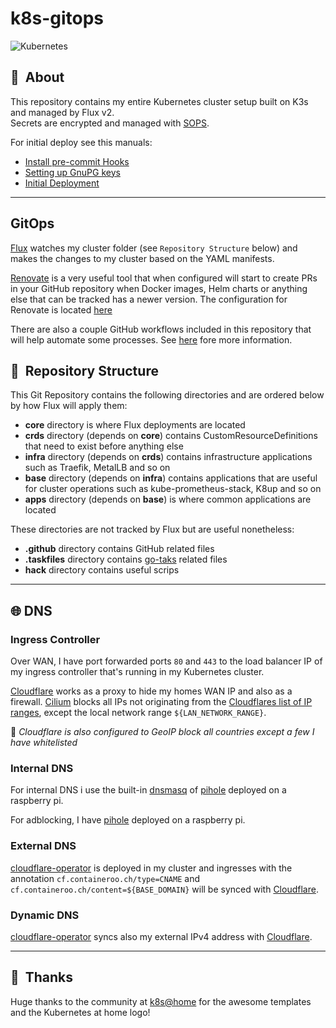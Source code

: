 # k8s-gitops

![Kubernetes](https://i.imgur.com/p1RzXjQ.png)

## :loudspeaker:&nbsp; About

This repository contains my entire Kubernetes cluster setup built on K3s and managed by Flux v2.  
Secrets are encrypted and managed with [SOPS](https://github.com/mozilla/sops).

For initial deploy see this manuals:

- [Install pre-commit Hooks](./.github/docs/precommit.md)
- [Setting up GnuPG keys](./.github/docs/gpg.md)
- [Initial Deployment](./.github/docs/flux.md)

---

## GitOps

[Flux](https://github.com/fluxcd/flux2) watches my cluster folder (see `Repository Structure` below) and makes the changes to my cluster based on the YAML manifests.

[Renovate](https://github.com/renovatebot/renovate) is a very useful tool that when configured will start to create PRs in your GitHub repository when Docker images, Helm charts or anything else that can be tracked has a newer version. The configuration for Renovate is located [here](./.github/renovate.json5)

There are also a couple GitHub workflows included in this repository that will help automate some processes. See [here](.github/workflows/README.md) fore more information.

## :open_file_folder:&nbsp; Repository Structure

This Git Repository contains the following directories and are ordered below by how Flux will apply them:

- **core** directory is where Flux deployments are located
- **crds** directory (depends on **core**) contains CustomResourceDefinitions that need to exist before anything else
- **infra** directory (depends on **crds**) contains infrastructure applications such as Traefik, MetalLB and so on
- **base** directory (depends on **infra**) contains applications that are useful for cluster operations such as kube-prometheus-stack, K8up and so on
- **apps** directory (depends on **base**) is where common applications are located

These directories are not tracked by Flux but are useful nonetheless:

- **.github** directory contains GitHub related files
- **.taskfiles** directory contains [go-taks](https://github.com/go-task/task) related files
- **hack** directory contains useful scrips

---

## 🌐 DNS

### Ingress Controller

Over WAN, I have port forwarded ports `80` and `443` to the load balancer IP of my ingress controller that's running in my Kubernetes cluster.

[Cloudflare](https://www.cloudflare.com/) works as a proxy to hide my homes WAN IP and also as a firewall. [Cilium](https://cilium.io) blocks all IPs not originating from the [Cloudflares list of IP ranges](https://www.cloudflare.com/ips/), except the local network range `${LAN_NETWORK_RANGE}`.

🔸 _Cloudflare is also configured to GeoIP block all countries except a few I have whitelisted_

### Internal DNS

For internal DNS i use the built-in [dnsmasq](https://thekelleys.org.uk/dnsmasq/doc.html) of [pihole](https://pi-hole.net) deployed on a raspberry pi.

For adblocking, I have [pihole](https://pi-hole.net) deployed on a raspberry pi.

### External DNS

[cloudflare-operator](https://github.com/containeroo/cloudflare-operator) is deployed in my cluster and ingresses with the annotation `cf.containeroo.ch/type=CNAME` and `cf.containeroo.ch/content=${BASE_DOMAIN}` will be synced with [Cloudflare](https://www.cloudflare.com/).

### Dynamic DNS

[cloudflare-operator](https://github.com/containeroo/cloudflare-operator) syncs also my external IPv4 address with [Cloudflare](https://www.cloudflare.com/).

---

## :hugs:&nbsp; Thanks

Huge thanks to the community at [k8s@home](https://github.com/k8s-at-home) for the awesome templates and the Kubernetes at home logo!
